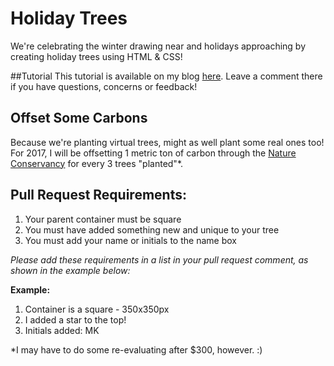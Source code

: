 # Holiday Trees
We're celebrating the winter drawing near and holidays approaching by creating holiday trees using HTML & CSS!

##Tutorial
This tutorial is available on my blog [here](https://emkaydeum.wordpress.com/2017/01/01/css-html-holiday-trees/). Leave a comment there if you have questions, concerns or feedback!

## Offset Some Carbons
Because we're planting virtual trees, might as well plant some real ones too! For 2017, I will be offsetting 1 metric ton of carbon through the [Nature Conservancy](http://www.nature.org/ourinitiatives/urgentissues/global-warming-climate-change/help/carbon-offset-program-frequently-asked-questions.xml#1) for every 3 trees "planted"\*. 

## Pull Request Requirements:
1. Your parent container must be square
2. You must have added something new and unique to your tree
3. You must add your name or initials to the name box

_Please add these requirements in a list in your pull request comment, as shown in the example below:_

**Example:**

1. Container is a square - 350x350px
2. I added a star to the top!
3. Initials added: MK

\*I may have to do some re-evaluating after $300, however. :)